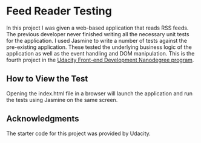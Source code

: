 # Feed Reader Testing

In this project I was given a web-based application that reads RSS feeds. The previous developer never finished writing all the necessary unit tests for the application. I used Jasmine to write a number of tests against the pre-existing application. These tested the underlying business logic of the application as well as the event handling and DOM manipulation. This is the fourth project in the [Udacity Front-end Development Nanodegree program](https://www.udacity.com/course/front-end-web-developer-nanodegree--nd001).

## How to View the Test

Opening the index.html file in a browser will launch the application and run the tests using Jasmine on the same screen.

## Acknowledgments

The starter code for this project was provided by Udacity.




